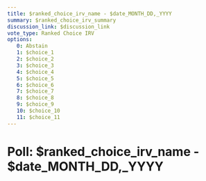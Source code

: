 ```yaml
---
title: $ranked_choice_irv_name - $date_MONTH_DD,_YYYY
summary: $ranked_choice_irv_summary
discussion_link: $discussion_link
vote_type: Ranked Choice IRV
options:
   0: Abstain
   1: $choice_1
   2: $choice_2
   3: $choice_3
   4: $choice_4
   5: $choice_5
   6: $choice_6
   7: $choice_7
   8: $choice_8
   9: $choice_9
   10: $choice_10
   11: $choice_11
---
```

# Poll: $ranked_choice_irv_name - $date_MONTH_DD,_YYYY
<!-- Add markdown content here -->
